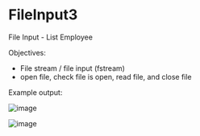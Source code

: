 # FileInput3
File Input - List Employee


Objectives:
- File stream / file input (fstream)
- open file, check file is open, read file, and close file


Example output:

![image](https://user-images.githubusercontent.com/97081479/184583483-0d7d6782-e4c1-4678-abaf-ad2ed53d53b3.png)

![image](https://user-images.githubusercontent.com/97081479/184583508-6bcb120e-f1b8-48e2-aaea-e38ceddc3e8b.png)
